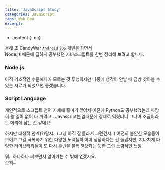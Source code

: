 ```yaml
---
title: 'JavaScript Study'
categories: JavaScript
tags: Web Dev
excerpt:
---
```


<!-- prettier-ignore -->
* content
{:toc}

올해 초 CandyWar
[`Android`](https://play.google.com/store/apps/details?id=com.htngames.candywar)
[`iOS`](https://itunes.apple.com/kr/app/candywar/id1091865831?mt=8)
개발을 하면서  
Node.js 때문에 급하게 공부했던 자바스크립트를 한번 정리해 보려고 합니다.

### Node.js

아직 기초적인 수준에다가 모르는 것 투성이지만
나중에 생각이 안날 때 금방 찾아볼 수 있는 자료가 되었으면 좋겠습니다.

### Script Language

개인적으로 스크립트 언어 자체에 흥미가 있어서 예전에 Python도 공부했었는데 마땅히 쓸 일이 없어 다 까먹고..
Javascript는 일때문에 강제로 익혔더니 그나마 조금이라도 머리에 남는 것 같네요.

하지만 태생적 한계(?)랄지.. (그냥 아직 잘 몰라서 그런건지..) 여전히 불안한 모습들이 보이고
그걸 극복하기 위한 다양한 노력들이 이미 상당하다는 건 놀랍지만,
지나치게 다양한 라이브러리들이 또 다시 혼란을 불러 일으키는 듯한 그런 느낌적인 느낌.

뭐.. 하나하나 써보면서 알아가는 수 밖에 없겠지요.  
으히~
